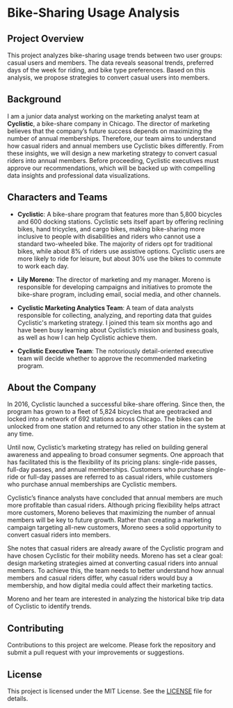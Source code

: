 # Bike-Sharing Usage Analysis

## Project Overview
This project analyzes bike-sharing usage trends between two user groups: casual users and members. The data reveals seasonal trends, preferred days of the week for riding, and bike type preferences. Based on this analysis, we propose strategies to convert casual users into members.

## Background
I am a junior data analyst working on the marketing analyst team at **Cyclistic**, a bike-share company in Chicago. The director of marketing believes that the company’s future success depends on maximizing the number of annual memberships. Therefore, our team aims to understand how casual riders and annual members use Cyclistic bikes differently. From these insights, we will design a new marketing strategy to convert casual riders into annual members. Before proceeding, Cyclistic executives must approve our recommendations, which will be backed up with compelling data insights and professional data visualizations.

## Characters and Teams
- **Cyclistic**: A bike-share program that features more than 5,800 bicycles and 600 docking stations. Cyclistic sets itself apart by offering reclining bikes, hand tricycles, and cargo bikes, making bike-sharing more inclusive to people with disabilities and riders who cannot use a standard two-wheeled bike. The majority of riders opt for traditional bikes, while about 8% of riders use assistive options. Cyclistic users are more likely to ride for leisure, but about 30% use the bikes to commute to work each day.

- **Lily Moreno**: The director of marketing and my manager. Moreno is responsible for developing campaigns and initiatives to promote the bike-share program, including email, social media, and other channels.

- **Cyclistic Marketing Analytics Team**: A team of data analysts responsible for collecting, analyzing, and reporting data that guides Cyclistic's marketing strategy. I joined this team six months ago and have been busy learning about Cyclistic’s mission and business goals, as well as how I can help Cyclistic achieve them.

- **Cyclistic Executive Team**: The notoriously detail-oriented executive team will decide whether to approve the recommended marketing program.

## About the Company
In 2016, Cyclistic launched a successful bike-share offering. Since then, the program has grown to a fleet of 5,824 bicycles that are geotracked and locked into a network of 692 stations across Chicago. The bikes can be unlocked from one station and returned to any other station in the system at any time.

Until now, Cyclistic’s marketing strategy has relied on building general awareness and appealing to broad consumer segments. One approach that has facilitated this is the flexibility of its pricing plans: single-ride passes, full-day passes, and annual memberships. Customers who purchase single-ride or full-day passes are referred to as casual riders, while customers who purchase annual memberships are Cyclistic members.

Cyclistic’s finance analysts have concluded that annual members are much more profitable than casual riders. Although pricing flexibility helps attract more customers, Moreno believes that maximizing the number of annual members will be key to future growth. Rather than creating a marketing campaign targeting all-new customers, Moreno sees a solid opportunity to convert casual riders into members. 

She notes that casual riders are already aware of the Cyclistic program and have chosen Cyclistic for their mobility needs. Moreno has set a clear goal: design marketing strategies aimed at converting casual riders into annual members. To achieve this, the team needs to better understand how annual members and casual riders differ, why casual riders would buy a membership, and how digital media could affect their marketing tactics. 

Moreno and her team are interested in analyzing the historical bike trip data of Cyclistic to identify trends.

## Contributing
Contributions to this project are welcome. Please fork the repository and submit a pull request with your improvements or suggestions.

## License
This project is licensed under the MIT License. See the [LICENSE](LICENSE) file for details.
